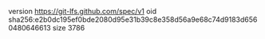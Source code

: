 version https://git-lfs.github.com/spec/v1
oid sha256:e2b0dc195ef0bde2080d95e31b39c8e358d56a9e68c74d9183d6560480646613
size 3786
